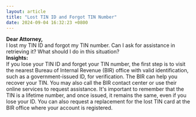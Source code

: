 ```yaml
---
layout: article
title: "Lost TIN ID and Forgot TIN Number"
date: 2024-09-04 16:32:23 +0800
---
```


<p><strong>Dear Attorney,</strong><br>I lost my TIN ID and forgot my TIN number. Can I ask for assistance in retrieving it? What should I do in this situation?<br><strong>Insights:</strong><br>If you lose your TIN ID and forget your TIN number, the first step is to visit the nearest Bureau of Internal Revenue (BIR) office with valid identification, such as a government-issued ID, for verification. The BIR can help you recover your TIN. You may also call the BIR contact center or use their online services to request assistance. It's important to remember that the TIN is a lifetime number, and once issued, it remains the same, even if you lose your ID. You can also request a replacement for the lost TIN card at the BIR office where your account is registered.</p>